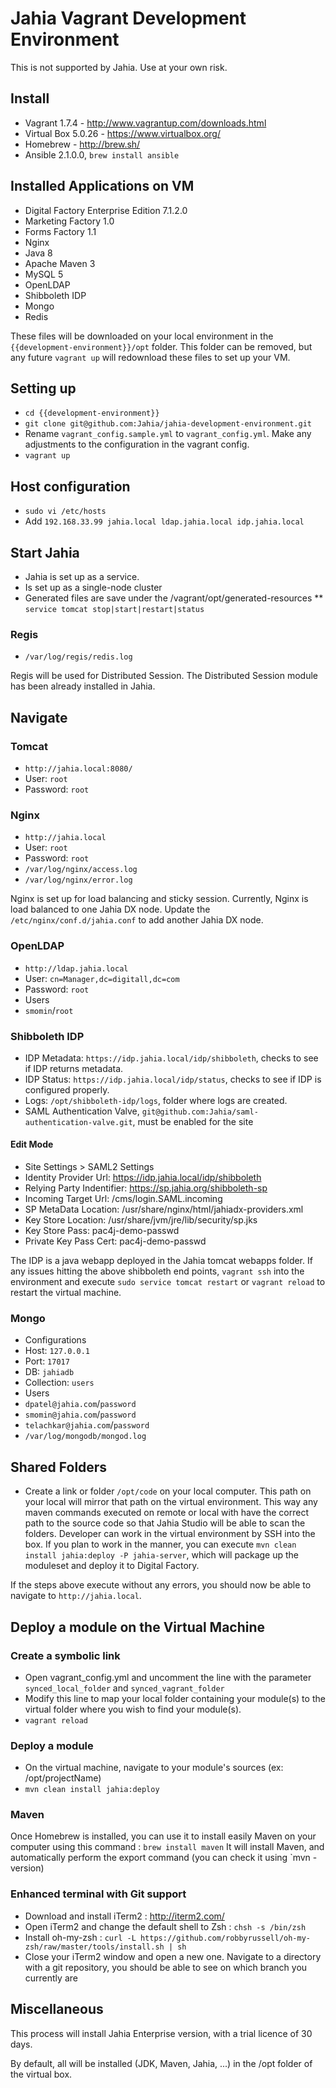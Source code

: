 # Jahia Vagrant Development Environment #
This is not supported by Jahia.  Use at your own risk.
## Install ##
* Vagrant 1.7.4 - http://www.vagrantup.com/downloads.html
* Virtual Box 5.0.26 - https://www.virtualbox.org/
* Homebrew - http://brew.sh/
* Ansible 2.1.0.0, `brew install ansible`

## Installed Applications on VM ##
* Digital Factory Enterprise Edition 7.1.2.0
* Marketing Factory 1.0
* Forms Factory 1.1
* Nginx
* Java 8
* Apache Maven 3
* MySQL 5
* OpenLDAP
* Shibboleth IDP
* Mongo
* Redis

These files will be downloaded on your local environment in the `{{development-environment}}/opt` folder.  This folder can be removed, but any future `vagrant up` will redownload these files to set up your VM.  

## Setting up ##
* `cd {{development-environment}}`
* `git clone git@github.com:Jahia/jahia-development-environment.git`
* Rename `vagrant_config.sample.yml` to `vagrant_config.yml`.  Make any adjustments to the configuration in the vagrant config.
* `vagrant up`

## Host configuration ##
* `sudo vi /etc/hosts`
* Add `192.168.33.99 jahia.local ldap.jahia.local idp.jahia.local`

## Start Jahia ##
* Jahia is set up as a service.
* Is set up as a single-node cluster
* Generated files are save under the /vagrant/opt/generated-resources
** `service tomcat stop|start|restart|status`

### Regis ###
* `/var/log/regis/redis.log`

Regis will be used for Distributed Session.  The Distributed Session module has been already installed in Jahia.

## Navigate ##
### Tomcat ###
* `http://jahia.local:8080/`
* User: `root`
* Password: `root`

### Nginx ###
* `http://jahia.local`
* User: `root`
* Password: `root`
* `/var/log/nginx/access.log`
* `/var/log/nginx/error.log`

Nginx is set up for load balancing and sticky session.  Currently, Nginx is load balanced to one Jahia DX node.  Update the `/etc/nginx/conf.d/jahia.conf` to add another Jahia DX node.

### OpenLDAP ###
* `http://ldap.jahia.local`
* User: `cn=Manager,dc=digitall,dc=com`
* Password: `root`
* Users
* `smomin`/`root`

### Shibboleth IDP ###
* IDP Metadata: `https://idp.jahia.local/idp/shibboleth`, checks to see if IDP returns metadata.
* IDP Status: `https://idp.jahia.local/idp/status`, checks to see if IDP is configured properly.
* Logs: `/opt/shibboleth-idp/logs`, folder where logs are created.
* SAML Authentication Valve, `git@github.com:Jahia/saml-authentication-valve.git`, must be enabled for the site

#### Edit Mode ####
* Site Settings > SAML2 Settings 
* Identity Provider Url: https://idp.jahia.local/idp/shibboleth
* Relying Party Indentifier: https://sp.jahia.org/shibboleth-sp
* Incoming Target Url: /cms/login.SAML.incoming
* SP MetaData Location: /usr/share/nginx/html/jahiadx-providers.xml
* Key Store Location: /usr/share/jvm/jre/lib/security/sp.jks
* Key Store Pass: pac4j-demo-passwd
* Private Key Pass Cert: pac4j-demo-passwd

The IDP is a java webapp deployed in the Jahia tomcat webapps folder.  If any issues hitting the above shibboleth end points, `vagrant ssh` into the environment and execute `sudo service tomcat restart` or `vagrant reload` to restart the virtual machine.

### Mongo ###
* Configurations
* Host: `127.0.0.1`
* Port: `17017`
* DB: `jahiadb`
* Collection: `users`
* Users
* `dpatel@jahia.com`/`password`
* `smomin@jahia.com`/`password`
* `telachkar@jahia.com`/`password`
* `/var/log/mongodb/mongod.log`

## Shared Folders
* Create a link or folder `/opt/code` on your local computer.  This path on your local will mirror that path on the virtual environment.  This way any maven commands executed on remote or local with have the correct path to the source code so that Jahia Studio will be able to scan the folders.  Developer can work in the virtual environment by SSH into the box.  If you plan to work in the manner, you can execute `mvn clean install jahia:deploy -P jahia-server`, which will package up the moduleset and deploy it to Digital Factory.

If the steps above execute without any errors, you should now be able to navigate to `http://jahia.local`.

## Deploy a module on the Virtual Machine ##
### Create a symbolic link ###
* Open vagrant_config.yml and uncomment the line with the parameter `synced_local_folder` and `synced_vagrant_folder`
* Modify this line to map your local folder containing your module(s) to the virtual folder where you wish to find your module(s).
* `vagrant reload`

### Deploy a module ###
* On the virtual machine, navigate to your module's sources (ex: /opt/projectName)
* `mvn clean install jahia:deploy`

### Maven ###
Once Homebrew is installed, you can use it to install easily Maven on your computer using this command : `brew install maven`
It will install Maven, and automatically perform the export command (you can check it using `mvn -version)

### Enhanced terminal with Git support ###
* Download and install iTerm2 : http://iterm2.com/
* Open iTerm2 and change the default shell to Zsh : `chsh -s /bin/zsh`
* Install oh-my-zsh : `curl -L https://github.com/robbyrussell/oh-my-zsh/raw/master/tools/install.sh | sh`
* Close your iTerm2 window and open a new one. Navigate to a directory with	a git repository, you should be able to see on which branch you currently are

## Miscellaneous ##
This process will install Jahia Enterprise version, with a trial licence of 30 days.

By default, all will be installed (JDK, Maven, Jahia, ...) in the /opt folder of the virtual box.
